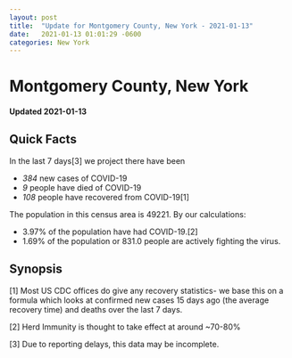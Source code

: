 ```yaml
---
layout: post
title:  "Update for Montgomery County, New York - 2021-01-13"
date:   2021-01-13 01:01:29 -0600
categories: New York
---
```


# Montgomery County, New York
#### Updated 2021-01-13

## Quick Facts

In the last 7 days[3] we project there have been
- *384* new cases of COVID-19
- *9* people have died of COVID-19
- *108* people have recovered from COVID-19[1]

The population in this census area is 49221. By our calculations:
- 3.97% of the population have had COVID-19.[2]
- 1.69% of the population or 831.0 people are actively fighting the virus.

## Synopsis




[1] Most US CDC offices do give any recovery statistics- we base this on a formula which looks at confirmed new cases
15 days ago (the average recovery time) and deaths over the last 7 days.

[2] Herd Immunity is thought to take effect at around ~70-80%

[3] Due to reporting delays, this data may be incomplete.
 
    